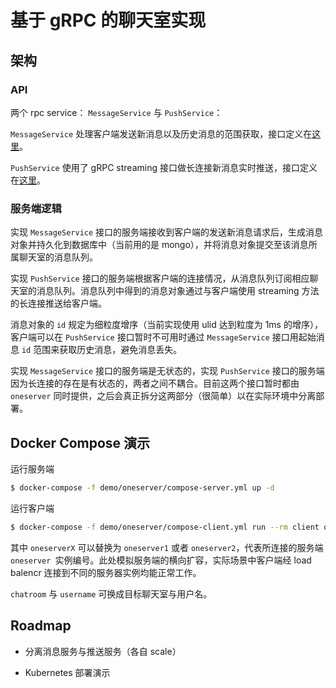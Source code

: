 # 基于 gRPC 的聊天室实现

## 架构

### API

两个 rpc service： `MessageService` 与 `PushService`：

`MessageService` 处理客户端发送新消息以及历史消息的范围获取，接口定义在[这里](pkg/message/message.proto)。

`PushService` 使用了 gRPC streaming 接口做长连接新消息实时推送，接口定义在[这里](pkg/push/push.proto)。

### 服务端逻辑

实现 `MessageService` 接口的服务端接收到客户端的发送新消息请求后，生成消息对象并持久化到数据库中（当前用的是 mongo），并将消息对象提交至该消息所属聊天室的消息队列。

实现 `PushService` 接口的服务端根据客户端的连接情况，从消息队列订阅相应聊天室的消息队列。消息队列中得到的消息对象通过与客户端使用 streaming 方法的长连接推送给客户端。

消息对象的 `id` 规定为细粒度增序（当前实现使用 ulid 达到粒度为 1ms 的增序），客户端可以在 `PushService` 接口暂时不可用时通过 `MessageService` 接口用起始消息 `id` 范围来获取历史消息，避免消息丢失。

实现 `MessageService` 接口的服务端是无状态的，实现 `PushService` 接口的服务端因为长连接的存在是有状态的，两者之间不耦合。目前这两个接口暂时都由 `oneserver` 同时提供，之后会真正拆分这两部分（很简单）以在实际环境中分离部署。

## Docker Compose 演示

运行服务端

```bash
$ docker-compose -f demo/oneserver/compose-server.yml up -d
```

运行客户端

```bash
$ docker-compose -f demo/oneserver/compose-client.yml run --rm client oneserverX:8000 oneserverX:8001 chatroom username
```

其中 `oneserverX` 可以替换为 `oneserver1` 或者 `oneserver2`，代表所连接的服务端 `oneserver `实例编号。此处模拟服务端的横向扩容，实际场景中客户端经 load balencr 连接到不同的服务器实例均能正常工作。

`chatroom` 与 `username` 可换成目标聊天室与用户名。

## Roadmap

- 分离消息服务与推送服务（各自 scale）

- Kubernetes 部署演示
